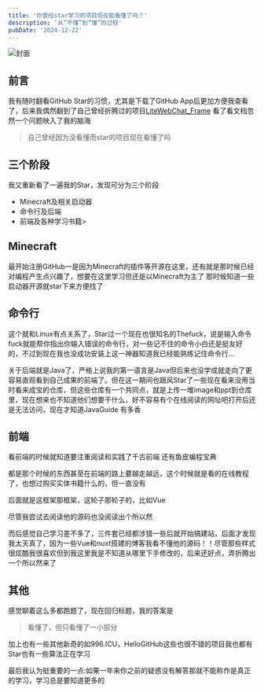 ```yaml
---
title: '你曾经star学习的项目现在能看懂了吗？'
description: '从“不懂”到“懂”的过程'
pubDate: '2024-12-22'
---
```


![封面](https://cdn.linexic.top/gh/LineXic/img/img/github.webp)

## 前言

我有随时翻看GitHub Star的习惯，尤其是下载了GitHub App后更加方便我查看了，后来我偶然翻到了自己曾经折腾过的项目[LiteWebChat_Frame](https://github.com/MorFansLab/LiteWebChat_Frame) 看了看文档忽然一个问题映入了我的脑海

> 自己曾经因为没看懂而star的项目现在看懂了吗

## 三个阶段

我又重新看了一遍我的Star，发现可分为三个阶段

- Minecraft及相关启动器
- 命令行及后端
- 前端及各种学习书籍>

## Minecraft

最开始注册GitHub一是因为Minecraft的插件等开源在这里，还有就是那时候已经对编程产生点兴趣了，想要在这里学习但还是以Minecraft为主了
那时候知道一些启动器开源就star下来方便找了

## 命令行

这个就和Linux有点关系了，Star过一个现在也很知名的Thefuck，说是输入命令fuck就能帮你指出你输入错误的命令行，对一些记不住的命令小白还是挺友好的，不过到现在我也没成功安装上这一神器知道我已经能熟练记住命令行…

关于后端就是Java了，严格上说我的第一语言是Java但后来也没学成就走向了更容易直观看到自己成果的前端了。但在这一期间也跟风Star了一些现在看来没用当时看来成宝的仓库，但这些仓库有一个共同点，就是上传一堆image和ppt到仓库里，现在想来也不知道他们想要干什么，好不容易有个在线阅读的网址吧打开后还是无法访问，现在才知道JavaGuide
有多香

## 前端

看前端的时候就知道要注重阅读和实践了千古前端 还有鱼皮编程宝典

都是那个时候的东西甚至在前端的路上要越走越远，这个时候就是看的在线教程了，也想过购买实体书籍什么的，但一直没有

后面就是这框架那框架，这轮子那轮子的，比如Vue

尽管我尝试去阅读他的源码也没阅读出个所以然

而后感觉自己学习差不多了，三件套已经都涉猎一些后就开始搞建站，后面才发现我太天真了，因为一些Vue和nuxt搭建的博客我看不懂他的源码！！尽管那些样式很炫酷我很喜欢但到我这里我是不知道从哪里下手修改的，后来还好点，弄折腾出一个所以然来了

## 其他

感觉聊着这么多都跑题了，现在回归标题，我的答案是

> 看懂了，但只看懂了一小部分

加上也有一些其他新奇的如996.ICU，HelloGitHub这些也很不错的项目我也都有Star也有一些算法正在学习

最后我认为挺重要的一点:如果一年来你之前的疑惑没有解答那就不能称作是真正的学习，学习总是要知道更多的
